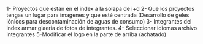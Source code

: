 1- Proyectos que estan en el index a la solapa de i+d
2- Que los proyectos tengas un lugar para imagenes y que esté centrada (Desarrollo de geles iónicos para descontaminación de aguas de consumo)
3- Integrantes del index armar glaeria de fotos de integrantes.
4- Seleccionar idiomas archivo integrantes
5-Modificar el logo en la parte de arriba (achatado)
